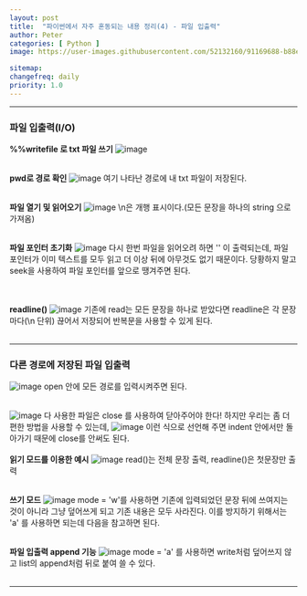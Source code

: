 ```yaml
---
layout: post
title:  "파이썬에서 자주 혼동되는 내용 정리(4) - 파일 입출력"
author: Peter
categories: [ Python ]
image: https://user-images.githubusercontent.com/52132160/91169688-b88e9100-e712-11ea-9bf5-2e45542d41c6.png

sitemap:
changefreq: daily
priority: 1.0
---
```

---

### 파일 입출력(I/O)


**%%writefile 로 txt 파일 쓰기** 
![image](https://user-images.githubusercontent.com/52132160/91330985-25825380-e805-11ea-96ed-46f1322005a9.png)
<br><br>

**pwd로 경로 확인**
![image](https://user-images.githubusercontent.com/52132160/91331169-637f7780-e805-11ea-9566-344883999a51.png)
여기 나타난 경로에 내 txt 파일이 저장된다.
<br><br>

**파일 열기 및 읽어오기**
![image](https://user-images.githubusercontent.com/52132160/91331243-7db95580-e805-11ea-9327-e19fe9e18fe4.png)
\n은 개행 표시이다.(모든 문장을 하나의 string 으로 가져옴)
<br><br>

**파일 포인터 초기화**
![image](https://user-images.githubusercontent.com/52132160/91331363-a3465f00-e805-11ea-95ad-7b72dadf37e4.png)
다시 한번 파일을 읽어오려 하면 '' 이 출력되는데, 파일 포인터가 이미 텍스트를 모두 읽고 더 이상 뒤에 아무것도 없기 때문이다. 당황하지 말고 seek을 사용하여 파일 포인터를 앞으로 땡겨주면 된다.  
<br><br>

**readline()**
![image](https://user-images.githubusercontent.com/52132160/91331867-53b46300-e806-11ea-8333-dcb2f3f2e2ac.png)
기존에 read는 모든 문장을 하나로 받았다면 readline은 각 문장마다(\n 단위) 끊어서 저장되어 반복문을 사용할 수 있게 된다. 
<br><br>

---

### 다른 경로에 저장된 파일 입출력

![image](https://user-images.githubusercontent.com/52132160/91431077-cff88600-e89a-11ea-85e2-c088ad539b86.png)
open 안에 모든 경로를 입력시켜주면 된다.
<br><br>

![image](https://user-images.githubusercontent.com/52132160/91431530-75abf500-e89b-11ea-80da-49c553ca9541.png)
다 사용한 파일은 close 를 사용하여 닫아주어야 한다! 하지만 우리는 좀 더 편한 방법을 사용할 수 있는데, 
![image](https://user-images.githubusercontent.com/52132160/91432017-1b5f6400-e89c-11ea-9c06-2d83c418a9c4.png)
이런 식으로 선언해 주면 indent 안에서만 돌아가기 때문에 close를 안써도 된다.
<br><br>
**읽기 모드를 이용한 예시**
![image](https://user-images.githubusercontent.com/52132160/91432623-f6b7bc00-e89c-11ea-9ef8-a6b27701edcb.png)
read()는 전체 문장 출력, readline()은 첫문장만 출력
<br><br>

**쓰기 모드**
![image](https://user-images.githubusercontent.com/52132160/91433418-36cb6e80-e89e-11ea-8ed0-bd4c8d0d3381.png)
mode = 'w'를 사용하면 기존에 입력되었던 문장 뒤에 쓰여지는 것이 아니라 그냥 덮어쓰게 되고 기존 내용은 모두 사라진다.
이를 방지하기 위해서는 'a' 를 사용하면 되는데 다음을 참고하면 된다.
<br><br>

**파일 입출력 append 기능**
![image](https://user-images.githubusercontent.com/52132160/91432854-4e562780-e89d-11ea-971a-fb091f3a83cf.png)
mode = 'a' 를 사용하면 write처럼 덮어쓰지 않고 list의 append처럼 뒤로 붙여 쓸 수 있다.
<br><br>

---
